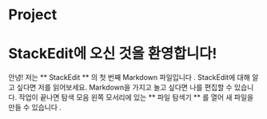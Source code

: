 # Project

# StackEdit에 오신 것을 환영합니다!

안녕! 저는 ** StackEdit ** 의 첫 번째 Markdown 파일입니다 . StackEdit에 대해 알고 싶다면 저를 읽어보세요. Markdown을 가지고 놀고 싶다면 나를 편집할 수 있습니다. 작업이 끝나면 탐색 모음 왼쪽 모서리에 있는 ** 파일 탐색기 ** 를 열어 새 파일을 만들 수 있습니다 .

